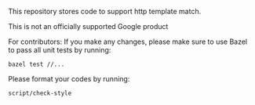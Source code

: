 
This repository stores code to support http template match.

This is not an officially supported Google product

For contributors:
If you make any changes, please make sure to use Bazel to pass all unit tests by running:

```
bazel test //...
```
Please format your codes by running:

```
script/check-style
```


